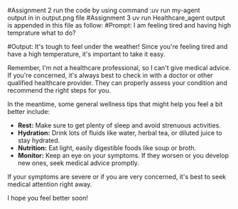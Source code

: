 #Assignment 2
run the code by using command :uv run my-agent  
output in in output.png file
#Assignment 3
uv run Healthcare_agent
output is appended in this file as follow:
#Prompt:
I am feeling tired and having high temprature what to do?

#Output:
It's tough to feel under the weather! Since you're feeling tired and have a high temperature, it's important to take it easy.

Remember, I'm not a healthcare professional, so I can't give medical advice. If you're concerned, it's always best to check in with a doctor or other qualified healthcare provider. They can properly assess your condition and recommend the right steps for you.

In the meantime, some general wellness tips that might help you feel a bit better include:

*   **Rest:** Make sure to get plenty of sleep and avoid strenuous activities.
*   **Hydration:** Drink lots of fluids like water, herbal tea, or diluted juice to stay hydrated.
*   **Nutrition:** Eat light, easily digestible foods like soup or broth.
*   **Monitor:** Keep an eye on your symptoms. If they worsen or you develop new ones, seek medical advice promptly.

If your symptoms are severe or if you are very concerned, it's best to seek medical attention right away.

I hope you feel better soon!

